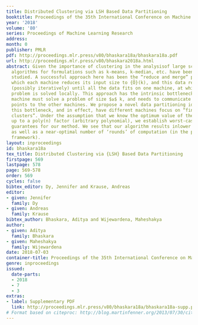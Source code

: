 ```yaml
---
title: Distributed Clustering via LSH Based Data Partitioning
booktitle: Proceedings of the 35th International Conference on Machine Learning
year: '2018'
volume: '80'
series: Proceedings of Machine Learning Research
address: 
month: 0
publisher: PMLR
pdf: http://proceedings.mlr.press/v80/bhaskara18a/bhaskara18a.pdf
url: http://proceedings.mlr.press/v80/bhaskara2018a.html
abstract: Given the importance of clustering in the analysisof large scale data, distributed
  algorithms for formulations such as k-means, k-median, etc. have been extensively
  studied. A successful approach here has been the “reduce and merge” paradigm, in
  which each machine reduces its input size to {Õ}(k), and this data reduction continues
  (possibly iteratively) until all the data fits on one machine, at which point the
  problem is solved locally. This approach has the intrinsic bottleneck that each
  machine must solve a problem of size $≥$ k, and needs to communicate at least $Ω$(k)
  points to the other machines. We propose a novel data partitioning idea to overcome
  this bottleneck, and in effect, have different machines focus on “findingdifferent
  clusters”. Under the assumption that we know the optimum value of the objective
  up to a poly(n) factor (arbitrary polynomial), we establish worst-case approximation
  guarantees for our method. We see that our algorithm results inlower communication
  as well as a near-optimal number of ‘rounds’ of computation (in the popular MapReduce
  framework).
layout: inproceedings
id: bhaskara18a
tex_title: Distributed Clustering via {LSH} Based Data Partitioning
firstpage: 569
lastpage: 578
page: 569-578
order: 569
cycles: false
bibtex_editor: Dy, Jennifer and Krause, Andreas
editor:
- given: Jennifer
  family: Dy
- given: Andreas
  family: Krause
bibtex_author: Bhaskara, Aditya and Wijewardena, Maheshakya
author:
- given: Aditya
  family: Bhaskara
- given: Maheshakya
  family: Wijewardena
date: 2018-07-03
container-title: Proceedings of the 35th International Conference on Machine Learning
genre: inproceedings
issued:
  date-parts:
  - 2018
  - 7
  - 3
extras:
- label: Supplementary PDF
  link: http://proceedings.mlr.press/v80/bhaskara18a/bhaskara18a-supp.pdf
# Format based on citeproc: http://blog.martinfenner.org/2013/07/30/citeproc-yaml-for-bibliographies/
---
```

